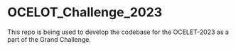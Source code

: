 # OCELOT_Challenge_2023
This repo is being used to develop the codebase for the OCELET-2023 as a part of the Grand Challenge.

